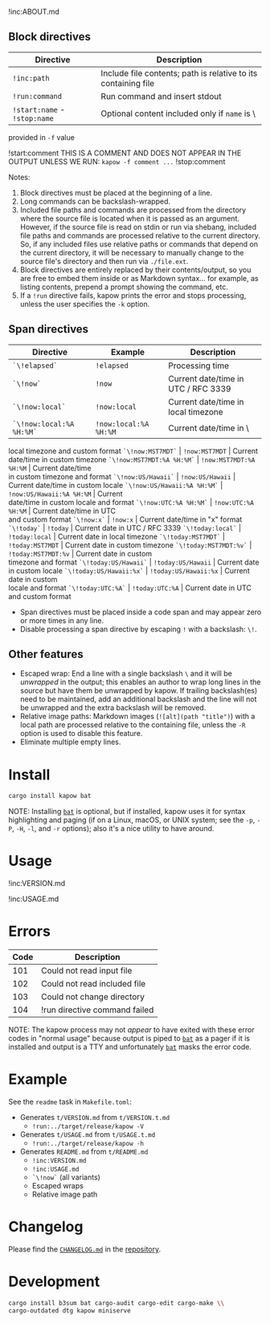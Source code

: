 !inc:ABOUT.md

## Block directives

Directive | Description
---|---
`!inc:path` | Include file contents; path is relative to its containing file
`!run:command` | Run command and insert stdout
`!start:name` - `!stop:name` | Optional content included only if `name` is \
provided in `-f` value

!start:comment
THIS IS A COMMENT AND DOES NOT APPEAR IN THE OUTPUT UNLESS WE RUN:
`kapow -f comment ...`
!stop:comment

Notes:

1. Block directives must be placed at the beginning of a line.
2. Long commands can be backslash-wrapped.
3. Included file paths and commands are processed from the directory where the
   source file is located when it is passed as an argument.
   However, if the source file is read on stdin or run via shebang, included
   file paths and commands are processed relative to the current directory.
   So, if any included files use relative paths or commands that depend on the
   current directory, it will be necessary to manually change to the source
   file's directory and then run via `./file.ext`.
4. Block directives are entirely replaced by their contents/output, so you are
   free to embed them inside or as Markdown syntax... for example, as listing
   contents, prepend a prompt showing the command, etc.
5. If a `!run` directive fails, kapow prints the error and stops processing,
   unless the user specifies the `-k` option.

## Span directives

Directive | Example | Description
---|---|---
`` `\!elapsed` `` | `!elapsed` | Processing time
`` `\!now` `` | `!now` | Current date/time in UTC / RFC 3339
`` `\!now:local` `` | `!now:local` | Current date/time in local timezone
`` `\!now:local:%A %H:%M` `` | `!now:local:%A %H:%M` | Current date/time in \
local timezone and custom format
`` `\!now:MST7MDT` `` | `!now:MST7MDT` | Current date/time in custom timezone
`` `\!now:MST7MDT:%A %H:%M` `` | `!now:MST7MDT:%A %H:%M` | Current date/time \
in custom timezone and format
`` `\!now:US/Hawaii` `` | `!now:US/Hawaii` | Current date/time in custom locale
`` `\!now:US/Hawaii:%A %H:%M` `` | `!now:US/Hawaii:%A %H:%M` | Current \
date/time in custom locale and format
`` `\!now:UTC:%A %H:%M` `` | `!now:UTC:%A %H:%M` | Current date/time in UTC \
and custom format
`` `\!now:x` `` | `!now:x` | Current date/time in "x" format
`` `\!today` `` | `!today` | Current date in UTC / RFC 3339
`` `\!today:local` `` | `!today:local` | Current date in local timezone
`` `\!today:MST7MDT` `` | `!today:MST7MDT` | Current date in custom timezone
`` `\!today:MST7MDT:%v` `` | `!today:MST7MDT:%v` | Current date in custom \
timezone and format
`` `\!today:US/Hawaii` `` | `!today:US/Hawaii` | Current date in custom locale
`` `\!today:US/Hawaii:%x` `` | `!today:US/Hawaii:%x` | Current date in custom \
locale and format
`` `\!today:UTC:%A` `` | `!today:UTC:%A` | Current date in UTC and custom format

* Span directives must be placed inside a code span and may appear zero or more
  times in any line.
* Disable processing a span directive by escaping `!` with a backslash: `\!`.

## Other features

* Escaped wrap: End a line with a single backslash `\` and it will be
  *unwrapped* in the output; this enables an author to wrap long lines in the
  source but have them be unwrapped by kapow.
  If trailing backslash(es) need to be maintained, add an additional backslash
  and the line will not be unwrapped and the extra backslash will be removed.
* Relative image paths: Markdown images (`![alt](path "title")`) with a local
  path are processed relative to the containing file, unless the `-R` option is
  used to disable this feature.
* Eliminate multiple empty lines.

# Install

```bash
cargo install kapow bat
```

NOTE: Installing [`bat`] is optional, but if installed, kapow uses it for syntax
highlighting and paging (if on a Linux, macOS, or UNIX system; see the `-p`,
`-P`, `-H`, `-l`, and `-r` options); also it's a nice utility to have around.

[`bat`]: https://crates.io/crates/bat

# Usage

!inc:VERSION.md

!inc:USAGE.md

# Errors

Code | Description
---|---
101 | Could not read input file
102 | Could not read included file
103 | Could not change directory
104 | !run directive command failed

NOTE: The kapow process may not *appear* to have exited with these error codes
in "normal usage" because output is piped to [`bat`] as a pager if it is
installed and output is a TTY and unfortunately [`bat`] masks the error code.

# Example

See the `readme` task in `Makefile.toml`:

* Generates `t/VERSION.md` from `t/VERSION.t.md`
    * `!run:../target/release/kapow -V`
* Generates `t/USAGE.md` from `t/USAGE.t.md`
    * `!run:../target/release/kapow -h`
* Generates `README.md` from `t/README.md`
    * `!inc:VERSION.md`
    * `!inc:USAGE.md`
    * `` `\!now` `` (all variants)
    * Escaped wraps
    * Relative image path

# Changelog

Please find the [`CHANGELOG.md`] in the [repository].

[`CHANGELOG.md`]: https://github.com/qtfkwk/kapow/blob/main/CHANGELOG.md
[repository]: https://github.com/qtfkwk/kapow/

# Development

```bash
cargo install b3sum bat cargo-audit cargo-edit cargo-make \\
cargo-outdated dtg kapow miniserve
```

